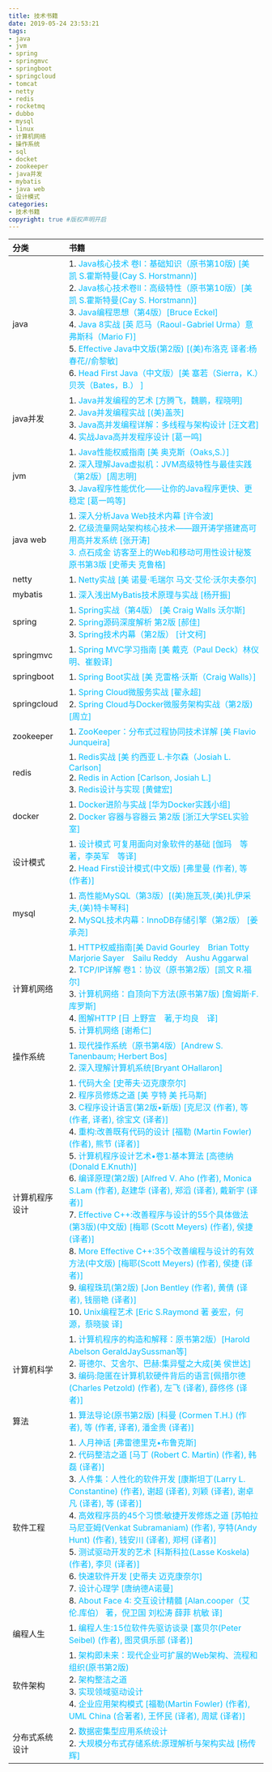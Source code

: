 ```yaml
---
title: 技术书籍
date: 2019-05-24 23:53:21
tags:
- java
- jvm
- spring
- springmvc
- springboot
- springcloud
- tomcat
- netty
- redis
- rocketmq
- dubbo
- mysql
- linux
- 计算机网络
- 操作系统
- sql
- docket
- zookeeper
- java并发
- mybatis
- java web
- 设计模式
categories:
- 技术书籍   
copyright: true #版权声明开启      
---
```

|分类|书籍|
|:---|:---|
|java|1. <font size="3" color="#00BFFF">Java核心技术 卷I：基础知识（原书第10版) [美 凯 S.霍斯特曼(Cay S. Horstmann)]</font><br>2. <font size="3" color="#00BFFF">Java核心技术卷II：高级特性（原书第10版）[美 凯 S.霍斯特曼(Cay S. Horstmann)]</font><br>3. <font size="3" color="#00BFFF">Java编程思想（第4版）[Bruce Eckel]</font><br>4. <font size="3" color="#00BFFF">Java 8实战  [英 厄马（Raoul-Gabriel Urma）意 弗斯科（Mario F)]</font><br>5. <font size="3" color="#00BFFF">Effective Java中文版(第2版)  [(美)布洛克 译者:杨春花//俞黎敏]</font><br>6. <font size="3" color="#00BFFF">Head First Java（中文版）[美 塞若（Sierra，K.）贝茨（Bates，B.） ]</font><br>|
|java并发|1. <font size="3" color="#00BFFF">Java并发编程的艺术 [方腾飞，魏鹏，程晓明]</font><br> 2. <font size="3" color="#00BFFF">Java并发编程实战  [(美)盖茨]</font><br>3. <font size="3" color="#00BFFF">Java高并发编程详解：多线程与架构设计 [汪文君]</font><br>4.  <font size="3" color="#00BFFF">实战Java高并发程序设计 [葛一鸣]</font>|
|jvm|1. <font size="3" color="#00BFFF">Java性能权威指南 [美 奥克斯（Oaks,S.）]</font><br>2. <font size="3" color="#00BFFF">深入理解Java虚拟机：JVM高级特性与最佳实践（第2版）[周志明]</font><br>3. <font size="3" color="#00BFFF">Java程序性能优化——让你的Java程序更快、更稳定 [葛一鸣等]</font><br>|
|java web|1. <font size="3" color="#00BFFF">深入分析Java Web技术内幕  [许令波]</font><br> 2.  <font size="3" color="#00BFFF">亿级流量网站架构核心技术——跟开涛学搭建高可用高并发系统  [张开涛] <br> 3.  <font size="3" color="#00BFFF">点石成金 访客至上的Web和移动可用性设计秘笈 原书第3版  [史蒂夫 克鲁格]|
|netty|1. <font size="3" color="#00BFFF">Netty实战   [美 诺曼·毛瑞尔 马文·艾伦·沃尔夫泰尔]</font><br>|
|mybatis|1. <font size="3" color="#00BFFF">深入浅出MyBatis技术原理与实战   [杨开振]</font><br> |
|spring|1. <font size="3" color="#00BFFF">Spring实战（第4版） [美 Craig Walls 沃尔斯]</font><br>2. <font size="3" color="#00BFFF">Spring源码深度解析 第2版 [郝佳]</font><br>3. <font size="3" color="#00BFFF">Spring技术内幕（第2版） [计文柯]</font><br>|
|springmvc|1. <font size="3" color="#00BFFF">Spring MVC学习指南 [美 戴克（Paul Deck）林仪明、崔毅译]</font><br>|
|springboot|1. <font size="3" color="#00BFFF">Spring Boot实战 [美 克雷格·沃斯（Craig Walls）]</font><br>|
|springcloud|1. <font size="3" color="#00BFFF">Spring Cloud微服务实战 [翟永超]</font><br>2. <font size="3" color="#00BFFF">Spring Cloud与Docker微服务架构实战（第2版) [周立]</font><br>|
|zookeeper|1. <font size="3" color="#00BFFF">ZooKeeper：分布式过程协同技术详解 [美 Flavio Junqueira]</font> |
|redis|1. <font size="3" color="#00BFFF">Redis实战 [美 约西亚 L.卡尔森（Josiah L. Carlson]</font><br>2. <font size="3" color="#00BFFF">Redis in Action [Carlson, Josiah L.]</font><br>3. <font size="3" color="#00BFFF">Redis设计与实现 [黄健宏]</font><br> |
|docker|1. <font size="3" color="#00BFFF">Docker进阶与实战 [华为Docker实践小组]</font> <br> 2. <font size="3" color="#00BFFF">Docker 容器与容器云 第2版 [浙江大学SEL实验室]</font>  |
|设计模式|1. <font size="3" color="#00BFFF">设计模式 可复用面向对象软件的基础  [伽玛　等著，李英军　等译]</font> <br>2. <font size="3" color="#00BFFF">Head First设计模式(中文版) [弗里曼 (作者), 等 (作者)]</font> <br>|
|mysql|1. <font size="3" color="#00BFFF">高性能MySQL（第3版）[(美)施瓦茨,(美)扎伊采夫,(美)特卡琴科]</font><br>2. <font size="3" color="#00BFFF">MySQL技术内幕：InnoDB存储引擎（第2版） [姜承尧]</font> <br> |
|计算机网络|1.  <font size="3" color="#00BFFF">HTTP权威指南[美 David Gourley　Brian Totty　Marjorie Sayer　Sailu Reddy　Aushu Aggarwal</font> <br>  2. <font size="3" color="#00BFFF">TCP/IP详解 卷1：协议（原书第2版）[凯文 R.福尔]</font> <br>3. <font size="3" color="#00BFFF">计算机网络：自顶向下方法(原书第7版) [詹姆斯·F.库罗斯]</font> <br>4. <font size="3" color="#00BFFF">图解HTTP [日 上野宣　著,于均良　译]</font> <br>5. <font size="3" color="#00BFFF">计算机网络 [谢希仁]</font> <br> |
|操作系统|1.  <font size="3" color="#00BFFF">现代操作系统（原书第4版）[Andrew S. Tanenbaum; Herbert Bos]</font> <br>2.  <font size="3" color="#00BFFF">深入理解计算机系统[Bryant OHallaron]</font> <br>|
|计算机程序设计|1.  <font size="3" color="#00BFFF">代码大全 [史蒂夫·迈克康奈尔]</font> <br>2.  <font size="3" color="#00BFFF">程序员修炼之道 [美 亨特 美 托马斯]</font> <br>3.  <font size="3" color="#00BFFF">C程序设计语言(第2版•新版) [克尼汉 (作者), 等 (作者, 译者), 徐宝文 (译者)]</font> <br>4.  <font size="3" color="#00BFFF">重构:改善既有代码的设计 [福勒 (Martin Fowler) (作者), 熊节 (译者)]</font> <br>5.  <font size="3" color="#00BFFF">计算机程序设计艺术•卷1:基本算法 [高德纳 (Donald E.Knuth)]</font> <br>6.  <font size="3" color="#00BFFF">编译原理(第2版) [Alfred V. Aho (作者), Monica S.Lam (作者), 赵建华 (译者), 郑滔 (译者), 戴新宇 (译者)]</font> <br>7.  <font size="3" color="#00BFFF">Effective C++:改善程序与设计的55个具体做法(第3版)(中文版) [梅耶 (Scott Meyers) (作者), 侯捷 (译者)]</font> <br>8.  <font size="3" color="#00BFFF">More Effective C++:35个改善编程与设计的有效方法(中文版) [梅耶(Scott Meyers) (作者), 侯捷 (译者)]</font> <br>9.  <font size="3" color="#00BFFF">编程珠玑(第2版) [Jon Bentley (作者), 黄倩 (译者), 钱丽艳 (译者)]</font> <br>10.  <font size="3" color="#00BFFF">Unix编程艺术 [Eric S.Raymond 著 姜宏，何源，蔡晓骏 译]</font> <br>|
|计算机科学|1.  <font size="3" color="#00BFFF">计算机程序的构造和解释：原书第2版）[Harold Abelson GeraldJaySussman等]</font> <br>2.  <font size="3" color="#00BFFF">哥德尔、艾舍尔、巴赫:集异璧之大成[美 侯世达]</font> <br>3.  <font size="3" color="#00BFFF">编码:隐匿在计算机软硬件背后的语言[佩措尔德(Charles Petzold) (作者), 左飞 (译者), 薛佟佟 (译者)]</font> <br>|
|算法|1.  <font size="3" color="#00BFFF">算法导论(原书第2版) [科曼 (Cormen T.H.) (作者), 等 (作者, 译者), 潘金贵 (译者)]</font> <br>|
|软件工程|1.  <font size="3" color="#00BFFF">人月神话 [弗雷德里克•布鲁克斯]</font> <br>2.  <font size="3" color="#00BFFF">代码整洁之道 [马丁 (Robert C. Martin) (作者), 韩磊 (译者)]</font> <br>3.  <font size="3" color="#00BFFF">人件集：人性化的软件开发 [康斯坦丁(Larry L. Constantine) (作者), 谢超 (译者), 刘颖 (译者), 谢卓凡 (译者), 等 (译者)]</font> <br>4.  <font size="3" color="#00BFFF">高效程序员的45个习惯:敏捷开发修炼之道 [苏帕拉马尼亚姆(Venkat Subramaniam) (作者), 亨特(Andy Hunt) (作者), 钱安川 (译者), 郑柯 (译者)]</font> <br>5.  <font size="3" color="#00BFFF">测试驱动开发的艺术 [科斯科拉(Lasse Koskela) (作者), 李贝 (译者)]</font> <br>6.  <font size="3" color="#00BFFF">快速软件开发 [史蒂夫 迈克康奈尔]</font> <br>7.  <font size="3" color="#00BFFF">设计心理学 [唐纳德A诺曼]</font> <br>8.  <font size="3" color="#00BFFF">About Face 4: 交互设计精髓 [Alan.cooper（艾伦.库伯） 著，倪卫国 刘松涛 薛菲 杭敏 译]</font> <br>|
|编程人生|1.  <font size="3" color="#00BFFF">编程人生:15位软件先驱访谈录 [塞贝尔(Peter Seibel) (作者), 图灵俱乐部 (译者)]</font> <br>|
|软件架构|1.  <font size="3" color="#00BFFF">架构即未来：现代企业可扩展的Web架构、流程和组织(原书第2版)</font> <br>2.  <font size="3" color="#00BFFF">架构整洁之道</font> <br>3.  <font size="3" color="#00BFFF">实现领域驱动设计</font> <br>4.  <font size="3" color="#00BFFF">企业应用架构模式 [福勒(Martin Fowler) (作者), UML China (合著者), 王怀民 (译者), 周斌 (译者)]</font> <br>|
|分布式系统设计|2.  <font size="3" color="#00BFFF">数据密集型应用系统设计</font> <br>2.  <font size="3" color="#00BFFF">大规模分布式存储系统:原理解析与架构实战 [杨传辉]</font> <br>|

